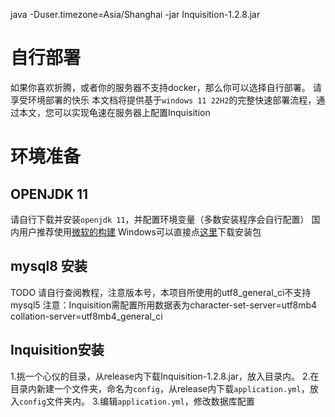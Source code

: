 java -Duser.timezone=Asia/Shanghai -jar Inquisition-1.2.8.jar
# 自行部署
如果你喜欢折腾，或者你的服务器不支持docker，那么你可以选择自行部署。
请享受环境部署的快乐
本文档将提供基于`windows 11 22H2`的完整快速部署流程，通过本文，您可以实现龟速在服务器上配置Inquisition

# 环境准备
## OPENJDK 11
请自行下载并安装`openjdk 11`，并配置环境变量（多数安装程序会自行配置）
国内用户推荐使用[微软的构建](https://learn.microsoft.com/zh-cn/java/openjdk/download#openjdk-11)
Windows可以直接点[这里](https://aka.ms/download-jdk/microsoft-jdk-11.0.21-windows-x64.msi)下载安装包

## mysql8 安装

TODO
请自行查阅教程，注意版本号，本项目所使用的utf8_general_ci不支持mysql5
注意：Inquisition需配置所用数据表为character-set-server=utf8mb4 collation-server=utf8mb4_general_ci

## Inquisition安装
1.挑一个心仪的目录，从release内下载Inquisition-1.2.8.jar，放入目录内。
2.在目录内新建一个文件夹，命名为`config`，从release内下载`application.yml`，放入`config`文件夹内。
3.编辑`application.yml`，修改数据库配置
```yaml

```